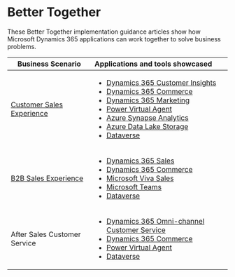 # Better Together 
These Better Together implementation guidance articles show how Microsoft Dynamics 365 applications can work together to solve business problems.

|Business Scenario |Applications and tools showcased|
|----------------- |:---|
|[Customer Sales Experience](B2CSalesExperience.md)|<ul><li>[Dynamics 365 Customer Insights](https://dynamics.microsoft.com/ai/customer-insights/audience-insights-capability)</li><li>[Dynamics 365 Commerce](https://dynamics.microsoft.com/commerce/capabilities/)</li><li>[Dynamics 365 Marketing](https://dynamics.microsoft.com/marketing/capabilities/)</li><li>[Power Virtual Agent](https://powervirtualagents.microsoft.com/)</li><li>[Azure Synapse Analytics](https://azure.microsoft.com/services/synapse-analytics)</li><li>[Azure Data Lake Storage](https://azure.microsoft.com/services/storage/data-lake-storage)</li><li>[Dataverse](https://powerplatform.microsoft.com/dataverse/)</li></ul> |
|[B2B Sales Experience](B2BSalesExperience.md)|<ul><li>[Dynamics 365 Sales](https://dynamics.microsoft.com/sales/overview/)</li><li>[Dynamics 365 Commerce](https://dynamics.microsoft.com/commerce/capabilities/)</li><li>[Microsoft Viva Sales](https://www.microsoft.com/microsoft-viva/sales)</li><li>[Microsoft Teams](https://www.microsoft.com/microsoft-teams/teams-for-work)</li><li>[Dataverse](https://powerplatform.microsoft.com/dataverse/)</li></ul> |
| After Sales Customer Service | <ul><li>[Dynamics 365 Omni-channel Customer Service](link)</li><li>[Dynamics 365 Commerce](https://dynamics.microsoft.com/commerce/capabilities/)</li><li>[Power Virtual Agent](https://powervirtualagents.microsoft.com/)</li><li>[Dataverse](https://powerplatform.microsoft.com/dataverse/)</li></ul> |
